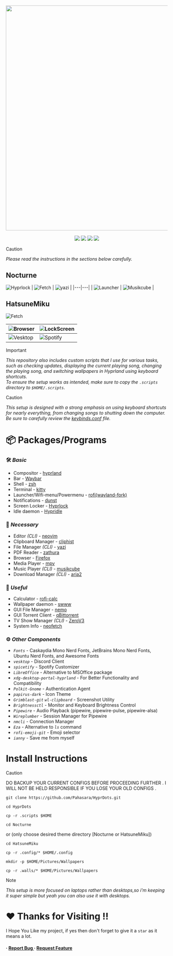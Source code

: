 <h3 align="center">
	<img src="https://github.com/user-attachments/assets/cd622df3-ff30-4df9-8696-2d82e443585b" width="700"/><br/>
</h3>

<p align="center">
    <a href="https://github.com/Pahasara/HyprDots/stargazers"><img src="https://img.shields.io/github/stars/Pahasara/HyprDots?colorA=32302f&colorB=ee5025&style=for-the-badge"></a>
    <a = href="https://hyprland.org">
            <img src="https://img.shields.io/badge/Arch-Hyprland-blue.svg?style=for-the-badge&labelColor=32302f&logo=&logoColor=black&color=258598"></a> 
    <a href="https://github.com/Pahasara/HyprDots/issues"><img src="https://img.shields.io/github/issues/Pahasara/HyprDots?colorA=32302f&colorB=05aa57&style=for-the-badge"></a>
    <a href="https://github.com/Pahasara/HyprDots/blob/main/LICENSE">
        <img src="https://img.shields.io/static/v1.svg?style=for-the-badge&label=License&message=MIT&colorA=32302f&colorB=b16286&logo=unlicense&logoColor=b16286&"/></a> 
</p>

> [!CAUTION]
> _Please read the instructions in the sections below carefully._

## Nocturne
![Hyprlock](https://github.com/user-attachments/assets/6ebf0368-49b1-4fee-a2de-6e00811dcbe8)
| ![Fetch](https://github.com/user-attachments/assets/6190c118-322b-4264-89cd-427958286beb) | ![yazi](https://github.com/user-attachments/assets/c151fd97-adab-4a42-8474-a1f1d1ce7355) |
|---|---|
| ![Launcher](https://github.com/user-attachments/assets/187af624-7659-40ca-9137-57cb85ffb3c5) | ![Musikcube](https://github.com/user-attachments/assets/a56164f7-c6cf-4265-8d73-535f8b0f8920) |


## HatsuneMiku
![Fetch](https://github.com/user-attachments/assets/47311a00-beec-4445-802c-d22e7455f03b)

| ![Browser](https://github.com/user-attachments/assets/eadb2480-f8fe-4592-879e-a41542f7d296) | ![LockScreen](https://github.com/user-attachments/assets/cf798ec6-f306-4dc8-8c96-54d0c2acaa2d) |
|---|---|
| ![Vesktop](https://github.com/user-attachments/assets/7f9b83c6-1c03-47da-b5a6-4eeb230c1e8f) | ![Spotify](https://github.com/user-attachments/assets/d564219c-3574-4674-b51f-1f78747d4ca4) |
> [!IMPORTANT]
> _This repository also includes custom scripts that I use for various tasks, such as checking updates, displaying the current playing song, changing the playing song, and switching wallpapers in Hyprland using keyboard shortcuts._  
> _To ensure the setup works as intended, make sure to copy the `.scripts` directory to `$HOME/.scripts`._

> [!CAUTION]
> _This setup is designed with a strong emphasis on using keyboard shortcuts for nearly everything, from changing songs to shutting down the computer. Be sure to carefully review the [keybinds.conf](https://github.com/Pahasara/HyprDots/blob/main/Nocturne/.config/hypr/keybinds.conf) file._

# 📦 Packages/Programs

### 🛠️ _Basic_
* Compositor - [hyprland](https://hyprland.org)
* Bar - [Waybar](https://github.com/Alexays/Waybar)
* Shell - [zsh](https://www.zsh.org/)
* Terminal - [kitty](https://github.com/kovidgoyal/kitty)
* Launcher/Wifi-menu/Powermenu - [rofi(wayland-fork)](https://archlinux.org/packages/extra/x86_64/rofi-wayland/)
* Notifications - [dunst](https://github.com/dunst-project/dunst)
* Screen Locker - [Hyprlock](https://github.com/hyprwm/hyprlock)
* Idle daemon - [Hypridle](https://github.com/hyprwm/hypridle)

### 🔧 _Necessary_
* Editor _(CLI)_ - [neovim](https://github.com/neovim/neovim)
* Clipboard Manager - [cliphist](https://github.com/sentriz/cliphist)
* File Manager _(CLI)_ - [yazi](https://github.com/sxyazi/yazi)
* PDF Reader - [zathura](https://github.com/pwmt/zathura)
* Browser - [Firefox](https://www.mozilla.org/en-US/firefox/linux/)
* Media Player - [mpv](https://github.com/mpv-player/mpv)
* Music Player _(CLI)_ - [musikcube](https://github.com/clangen/musikcube)
* Download Manager _(CLI)_ - [aria2](https://github.com/aria2/aria2)

### 🌟 _Useful_
* Calculator - [rofi-calc](https://github.com/svenstaro/rofi-calc)
* Wallpaper daemon - [swww](https://github.com/LGFae/swww)
* GUI File Manager - [nemo](https://github.com/linuxmint/nemo)
* GUI Torrent Client - [qBittorrent](https://github.com/qbittorrent/qBittorrent)
* TV Show Manager _(CLI)_ - [ZeroV3](https://github.com/Pahasara/ZeroV3)
* System Info - [neofetch](https://github.com/dylanaraps/neofetch)

### ⚙️ _Other Components_

- _`Fonts`_ - Caskaydia Mono Nerd Fonts, JetBrains Mono Nerd Fonts, Ubuntu Nerd Fonts, and Awesome Fonts
- _`vesktop`_ - Discord Client
- _`spicetify`_ - Spotify Customizer
- _`LibreOffice`_ - Alternative to MSOffice package
- _`xdg-desktop-portal-hyprland`_ - For Better Functionality and Compatibility
- _`Polkit-Gnome`_ - Authentication Agent
- _`papirus-dark`_ - Icon Theme
- _`Grimblast-git`_ _`wl-clipboard`_ - Screenshot Utility
- _`Brightnessctl`_ - Monitor and Keyboard Brightness Control
- _`Pipewire`_ - Audio Playback (pipewire, pipewire-pulse, pipewire-alsa)
- _`Wireplumber`_ - Session Manager for Pipewire
- _`nmcli`_ - Connection Manager
- _`Eza`_ - Alternative to _`ls`_ command
- _`rofi-emoji-git`_ - Emoji selector
- _`ianny`_ - Save me from myself


# **Install Instructions**

> [!CAUTION] 
> DO BACKUP YOUR CURRENT CONFIGS BEFORE PROCEEDING FURTHER . I WILL NOT BE HELD RESPONSIBLE IF YOU LOSE YOUR OLD CONFIGS .

```
git clone https://github.com/Pahasara/HyprDots.git
```

```
cd HyprDots
```

```
cp -r .scripts $HOME
```

```
cd Nocturne
```
or (only choose desired theme directory [Nocturne or HatsuneMiku])
```
cd HatsuneMiku
```

```
cp -r .config/* $HOME/.config
```

```
mkdir -p $HOME/Pictures/Wallpapers
```

```
cp -r .walls/* $HOME/Pictures/Wallpapers
```

> [!NOTE]
> _This setup is more focused on laptops rather than desktops,so i'm keeping it super simple but yeah you can also use it with desktops._   

# ❤️ Thanks for Visiting !!
I Hope You Like my project, if yes then don't forget to give it a `star` as it means a lot.

<h4> <span>· </span> <a href="https://github.com/Pahasara/HyprDots/issues"> Report Bug </a> <span> · </span> <a href="https://github.com/Pahasara/HyprDots/issues"> Request Feature </a> </h4>
